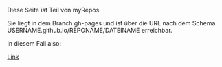 Diese Seite ist Teil von myRepos.

Sie liegt in dem Branch gh-pages 
und ist über die URL nach dem Schema USERNAME.github.io/REPONAME/DATEINAME erreichbar.

In diesem Fall also:

[Link](Gudrezmar/myReps/gh-pages/Seite.md)

